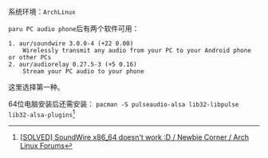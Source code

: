 系统环境：`ArchLinux`

`paru PC audio phone`后有两个软件可用：
```shell
1. aur/soundwire 3.0.0-4 (+22 0.00) 
    Wirelessly transmit any audio from your PC to your Android phone or other PCs
2. aur/audiorelay 0.27.5-3 (+5 0.16) 
    Stream your PC audio to your phone
```

这里选择第一种。


64位电脑安装后还需安装：
`pacman -S pulseaudio-alsa lib32-libpulse lib32-alsa-plugins`[^1]


[^1]: [[SOLVED] SoundWire x86_64 doesn't work :D / Newbie Corner / Arch Linux Forums](https://bbs.archlinux.org/viewtopic.php?id=195339)

<!-- ##{"timestamp":1694707200}## -->